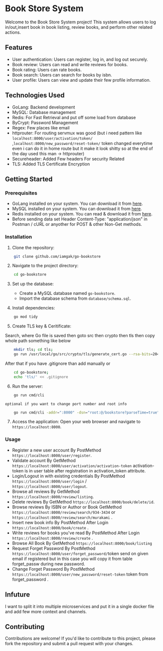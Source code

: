 # Book Store System

Welcome to the Book Store System project! This system allows users to log in/out,insert book in book listing, review books, and perform other related actions.

## Features
- User authentication: Users can register, log in, and log out securely.
- Book review: Users can read and write reviews for books.
- Book rating: Users can rate books.
- Book search: Users can search for books by isbn.
- User profile: Users can view and update their few profile information.

## Technologies Used
- GoLang: Backend development
- MySQL: Database management
- Redis: For Fast Retrieval and put off some load from database
- ByCrypt: Password Management
- Regex: Few places like email
- httprouter: For routing servmux was good (but i need pattern like `localhost:8000/user/activation/token/` ,`localhost:8000/new_password/reset-token/` token changed everytime even i can do it in home route but it make it look shitty so at the end of the day used this man -> httprouter)
- Secureheader:  Added Few headers For security Related
- TLS:  Added TLS Certificate Encryption 
<!-- - JWT (JSON Web Tokens): Authentication mechanism -->

## Getting Started

### Prerequisites
- GoLang installed on your system. You can download it from [here](https://golang.org/dl/).
- MySQL installed on your system. You can download it from [here](https://www.mysql.com/download/).
- Redis installed on your system. You can read & download it from [here](https://redis.io/docs/latest/operate/oss_and_stack/install/install-redis/install-redis-on-linux/).
- Before sending data set Header Content-Type: "application/json" in Postman / cURL or anyother for POST & other Non-Get methods.

### Installation
1. Clone the repository:
```bash
    git clone github.com/iamgak/go-bookstore
```

2. Navigate to the project directory:
```bash
    cd go-bookstore
```

3. Set up the database:
    - Create a MySQL database named `go-bookstore`.
    - Import the database schema from `database/schema.sql`.


4. Install dependencies:
```bash
    go mod tidy
```
5. Create TLS key & Ceritificate:

Search, where Go file is saved then goto src then crypto then tls then copy whole path something like below

```bash
    mkdir tls; cd tls;
    go run /usr/local/go/src/crypto/tls/generate_cert.go --rsa-bits=2048 --host=localhost
```

After that if you have .gitignore than add manually or 

```bash
    cd go-bookstore;
    echo 'tls/' << .gitignore
```

6. Run the server:

```bash
    go run cmd/cli
```

    optional if you want to change port number and root info
```bash
    go run cmd/cli -addr=":8000" -dsn="root:@/bookstore?parseTime=true"
 ```

7. Access the application:
    Open your web browser and navigate to `https://localhost:8000`.

### Usage
- Register a new user account By PostMethod `https://localhost:8000/user/register`.
- Validate account By GetMethod `https://localhost:8000/user/activation/activation-token` activation-token is in user table after registration in activation_token attribute.
- Login/Logout in with existing credentials By PostMethod `https://localhost:8000/user/login` / `https://localhost:8000/user/logout`.
- Browse all reviews By GetMethod `https://localhost:8000/review/listing`.
- Delete reviews By GetMethod `https://localhost:8000/book/delete/id`.
- Browse reviews By ISBN or Author or Book GetMethod `https://localhost:8000/review/search/934-3434` or `https://localhost:8000/review/search/murakami` .
- Insert new book info By PostMethod After Login `https://localhost:8000/book/create` .
- Write reviews for books you've read By PostMethod After Login `https://localhost:8000/review/create` .
- Browse All Book By GetMethod `https://localhost:8000/book/listing`
- Request Forget Password By PostMethod  `https://localhost:8000/user/forget_password/`token send on given email if registered but in this case you will copy it from table forget_passw during new password.
- Change Forget Password By PostMethod  `https://localhost:8000/user/new_password/reset-token` token from forget_password .

## Infuture
I want to split it into multiple microservices and put it in a single docker file and add few more context and channels.

## Contributing
Contributions are welcome! If you'd like to contribute to this project, please fork the repository and submit a pull request with your changes.

